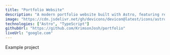 ```yaml
---
title: "Portfolio Website"
description: "A modern portfolio website built with Astro, featuring responsive design and smooth transitions."
image: "https://cdn.jsdelivr.net/gh/devicons/devicon@latest/icons/astro/astro-original-wordmark.svg"
technologies: ["Astro", "TypeScript"]
githubUrl: "https://github.com/KrimsonJosh/portfolio"
liveUrl: "google.com"
---
```


Example project